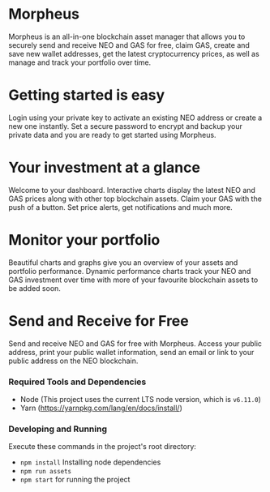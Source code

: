 # Morpheus

Morpheus is an all-in-one blockchain asset manager that allows you to securely send and receive NEO and GAS for free, claim GAS, create and save new wallet addresses, get the latest cryptocurrency prices, as well as manage and track your portfolio over time.

# Getting started is easy

Login using your private key to activate an existing NEO address or create a new one instantly. Set a secure password to encrypt and backup your private data and you are ready to get started using Morpheus.

# Your investment at a glance

Welcome to your dashboard. Interactive charts display the latest NEO and GAS prices along with other top blockchain assets. Claim your GAS with the push of a button. Set price alerts, get notifications and much more.

# Monitor your portfolio

Beautiful charts and graphs give you an overview of your assets and portfolio performance. Dynamic performance charts track your NEO and GAS investment over time with more of your favourite blockchain assets to be added soon.

# Send and Receive for Free

Send and receive NEO and GAS for free with Morpheus. Access your public address, print your public wallet information, send an email or link to your public address on the NEO blockchain.


### Required Tools and Dependencies

  - Node (This project uses the current LTS node version, which is `v6.11.0`)
  - Yarn (https://yarnpkg.com/lang/en/docs/install/)

### Developing and Running

Execute these commands in the project's root directory:

  - `npm install` Installing node dependencies
  - `npm run assets`
  - `npm start` for running the project
  

